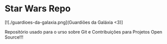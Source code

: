 # Star Wars Repo

[![./guardioes-da-galaxia.png](Guardiões da Galáxia <3)]



Repositório usado para o urso sobre Git e Contribuições para Projetos Open Source!!!



